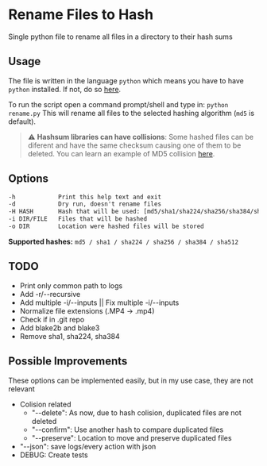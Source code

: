 # Rename Files to Hash

Single python file to rename all files in a directory to their hash sums

## Usage

The file is written in the language `python` which means you have to have `python` installed. If not, do so [here](https://www.python.org/).

To run the script open a command prompt/shell and type in: `python rename.py`
This will rename all files to the selected hashing algorithm (`md5` is default).

> :warning: **Hashsum libraries can have collisions**: Some hashed files can be diferent and have the same checksum causing one of them to be deleted. You can learn an example of MD5 collision [here](https://www.mscs.dal.ca/~selinger/md5collision/).

## Options

```txt
-h            Print this help text and exit
-d            Dry run, doesn't rename files
-H HASH       Hash that will be used: [md5/sha1/sha224/sha256/sha384/sha512]
-i DIR/FILE   Files that will be hashed
-o DIR        Location were hashed files will be stored
```

**Supported hashes:** `md5 / sha1 / sha224 / sha256 / sha384 / sha512`

## TODO
- Print only common path to logs
- Add -r/--recursive
- Add multiple -i/--inputs || Fix multiple -i/--inputs
- Normalize file extensions (.MP4 -> .mp4)
- Check if in .git repo
- Add blake2b and blake3
- Remove sha1, sha224, sha384

## Possible Improvements

These options can be implemented easily, but in my use case, they are not relevant

- Colision related
  - "--delete": As now, due to hash colision, duplicated files are not deleted
  - "--confirm": Use another hash to compare duplicated files
  - "--preserve": Location to move and preserve duplicated files
- "--json": save logs/every action with json
- DEBUG: Create tests
